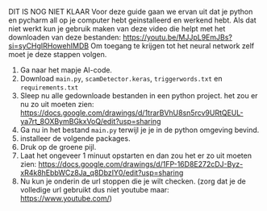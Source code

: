 DIT IS NOG NIET KLAAR
Voor deze guide gaan we ervan uit dat je python en pycharm all op je computer hebt geinstalleerd en werkend hebt.
Als dat niet werkt kun je gebruik maken van deze video die helpt met het downloaden van deze bestanden: https://youtu.be/MJJpL9EmJBs?si=syCHgIRHowehIMDB
Om toegang te krijgen tot het neural network zelf moet je deze stappen volgen.

1. Ga naar het mapje AI-code.
1. Download `main.py`, `scamDetector.keras`, `triggerwords.txt` en `requirements.txt`
1. Sleep nu alle gedownloade bestanden in een python project.
het zou er nu zo uit moeten zien:     https://docs.google.com/drawings/d/1trarBVhU8sn5rcv9URtQEUL-ya7rt_8OXBymBGkxVoQ/edit?usp=sharing 
1. Ga nu in het bestand `main.py` terwijl je je in de python omgeving bevind.
1. installeer de volgende packages. 
1. Druk op de groene pijl.
1. Laat het ongeveer 1 minuut opstarten en dan zou het er zo uit moeten zien: https://docs.google.com/drawings/d/1FP-16D8E272cDJ-Byz-xR4k8hEbbWCz8Ja_q8DbzIY0/edit?usp=sharing
1. Nu kun je onderin de url stoppen die je wilt checken. (zorg dat je de volledige url gebruikt dus niet youtube maar: https://www.youtube.com/)
